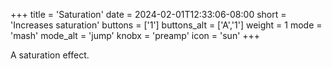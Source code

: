 +++
title = 'Saturation'
date = 2024-02-01T12:33:06-08:00
short = 'Increases saturation'
buttons = ['1']
buttons_alt = ['A','1']
weight = 1
mode = 'mash'
mode_alt = 'jump'
knobx = 'preamp'
icon = 'sun'
+++

A saturation effect.
